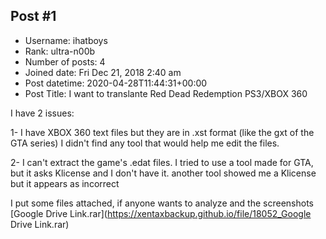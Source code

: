 ## Post #1
- Username: ihatboys
- Rank: ultra-n00b
- Number of posts: 4
- Joined date: Fri Dec 21, 2018 2:40 am
- Post datetime: 2020-04-28T11:44:31+00:00
- Post Title: I want to translante Red Dead Redemption PS3/XBOX 360

I have 2 issues:

1- I have XBOX 360 text files but they are in .xst format (like the gxt of the GTA series)
I didn't find any tool that would help me edit the files.

2- I can't extract the game's .edat files.
I tried to use a tool made for GTA, but it asks Klicense and I don't have it.
another tool showed me a Klicense but it appears as incorrect

I put some files attached, if anyone wants to analyze and the screenshots
[Google Drive Link.rar](https://xentaxbackup.github.io/file/18052_Google Drive Link.rar)
